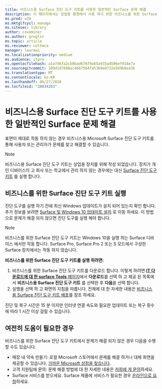 ```yaml
---
title: 비즈니스용 Surface 진단 도구 키트를 사용한 일반적인 Surface 문제 해결
description: 이 페이지에서는 상업용 환경에서 사용 하기 위한 비즈니스를 위한 Surface 진단 도구 키트에 대해 소개 합니다.
ms.prod: w10
ms.mktglfcycl: manage
ms.sitesec: library
author: coveminer
ms.author: greglin
ms.topic: article
ms.reviewer: cottmca
manager: laurawi
ms.localizationpriority: medium
ms.audience: itpro
ms.openlocfilehash: a1a7d6fa2cb8bad676f0a65a933a4596ef918e7a
ms.sourcegitcommit: 109d1d7608ac4667564fa5369e8722e569b8ea36
ms.translationtype: MT
ms.contentlocale: ko-KR
ms.lasthandoff: 06/27/2020
ms.locfileid: "10834263"
---
```

# 비즈니스용 Surface 진단 도구 키트를 사용한 일반적인 Surface 문제 해결

표면이 제대로 작동 하지 않는 경우 비즈니스용 Microsoft Surface 진단 도구 키트를 통해 사용자 또는 관리자가 문제를 찾고 해결할 수 있습니다.

> [!NOTE]
> 비즈니스용 Surface 진단 도구 키트는 상업용 장치를 위해 작성 되었습니다. 장치가 개인 디바이스이 고 회사 또는 학교에서 관리 하지 않는 경우에는 대신 [Surface 진단 도구 키트](https://support.microsoft.com/en-us/help/4037239/surface-fix-common-surface-problems-using-surface-diagnostic-toolkit) 를 실행 합니다.

## 비즈니스를 위한 Surface 진단 도구 키트 실행

진단 도구를 실행 하기 전에 최신 Windows 업데이트가 설치 되어 있는지 확인 합니다. 추가 정보를 보려면 [Surface 및 Windows 10 업데이트 설치](https://support.microsoft.com/en-us/help/4023505/surface-install-surface-and-windows-updates) 로 이동 하세요. 이 방법으로 문제가 해결 되지 않으면 진단 도구를 실행 해야 합니다.

> [!NOTE]
> 비즈니스를 위한 Surface 진단 도구 키트는 Windows 10을 실행 하는 Surface 디바이스 에서만 작동 합니다. Surface Pro, Surface Pro 2 또는 S 모드에서 구성한 Surface 장치에서는 작동 하지 않습니다.

**비즈니스를 위한 Surface 진단 도구 키트를 실행 하려면:**

1. 비즈니스를 위한 Surface 진단 도구 키트를 다운로드 합니다. 이렇게 하려면 [ **IT 다운로드에 대 한 surface Tools** 페이지](https://www.microsoft.com/download/details.aspx?id=46703)에서 **다운로드**를 선택 하 고 제공 된 목록에서 **비즈니스용 Surface 진단 도구 키트** 를 선택한 후 **다음**을 선택 합니다.
2. 실행을 선택 하 고 화면의 지침을 따릅니다. 전체에 대 한 자세한 내용은 [비즈니스 용 Surface 진단 도구 키트 배포](https://docs.microsoft.com/surface/surface-diagnostic-toolkit-business)를 참조 하세요.

진단 및 복구 시간은 15 분 이지만 인터넷 연결 속도와 필요한 업데이트 또는 복구 횟수에 따라 1 시간 이상 걸릴 수 있습니다. 

## 여전히 도움이 필요한 경우

비즈니스를 위한 Surface 진단 도구 키트에서 문제가 해결 되지 않은 경우 다음을 수행할 수도 있습니다.

- 매장 내 약속 만들기: 로컬 Microsoft 스토어에서 문제를 해결 하거나 대체 화면을 제공할 수 있습니다. [가까운 Microsoft 상점을 찾습니다](https://www.microsoft.com/store/locations/find-a-store?WT.mc_id=MSC_Solutions_en_us_scheduleappt).
- 고객 지원팀에 문의: 문제 해결 방법에 대 한 자세한 내용은 [저희에 게 문의](https://support.microsoft.com/en-us/help/4037645/contact-surface-warranty-and-software-support-for-business)하세요.
- Surface 서비스를 받으세요. Surface 제품에 서비스가 필요한 경우 [온라인으로 요청](https://mybusinessservice.surface.com/)하세요. 
